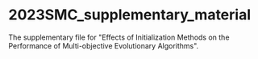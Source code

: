 # 2023SMC_supplementary_material
The supplementary file for "Effects of Initialization Methods on the Performance of Multi-objective Evolutionary Algorithms".
